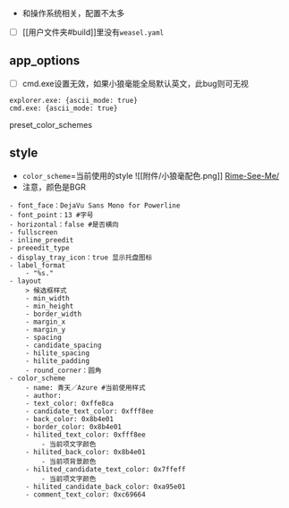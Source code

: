 - 和操作系统相关，配置不太多
- [ ] [[用户文件夹#build]]里没有`weasel.yaml`
## app_options
- [ ] cmd.exe设置无效，如果小狼毫能全局默认英文，此bug则可无视
```
explorer.exe: {ascii_mode: true}
cmd.exe: {ascii_mode: true}
```
preset_color_schemes
## style
- `color_scheme`=当前使用的style
![[附件/小狼毫配色.png]]
[Rime-See-Me/](https://bennyyip.github.io/Rime-See-Me/)
- 注意，颜色是BGR
```
- font_face：DejaVu Sans Mono for Powerline
- font_point：13 #字号
- horizontal：false #是否横向
- fullscreen
- inline_preedit
- preeedit_type
- display_tray_icon：true 显示托盘图标
- label_format
    - "%s."
- layout
    > 候选框样式
    - min_width
    - min_height
    - border_width
    - margin_x
    - margin_y
    - spacing
    - candidate_spacing
    - hilite_spacing
    - hilite_padding
    - round_corner：圆角
- color_scheme
    - name: 青天／Azure #当前使用样式
    - author:
    - text_color: 0xffe8ca
    - candidate_text_color: 0xfff8ee
    - back_color: 0x8b4e01
    - border_color: 0x8b4e01
    - hilited_text_color: 0xfff8ee
        - 当前项文字颜色
    - hilited_back_color: 0x8b4e01
        - 当前项背景颜色
    - hilited_candidate_text_color: 0x7ffeff
        - 当前项文字颜色
    - hilited_candidate_back_color: 0xa95e01
    - comment_text_color: 0xc69664
```
